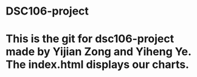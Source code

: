 # DSC106-project
# This is the git for dsc106-project made by Yijian Zong and Yiheng Ye. The index.html displays our charts.
